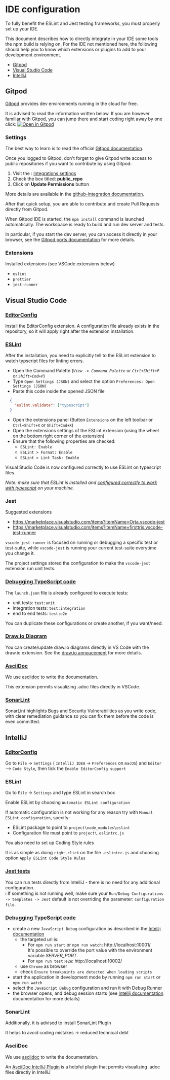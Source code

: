 # IDE configuration

To fully benefit the ESLint and Jest testing frameworks, you must properly set up your IDE.

This document describes how to directly integrate in your IDE some tools the npm build is relying on. For the IDE not
mentioned here, the following should help you to know which extensions or plugins to add to your development environment.

- [Gitpod](#Gitpod)
- [Visual Studio Code](#visual-studio-code)
- [IntelliJ](#intellij)

## Gitpod

[Gitpod](https://www.gitpod.io/) provides dev environments running in the cloud for free.

It is advised to read the information written below.
If you are however familiar with Gitpod, you can jump there and start coding right away by one click: [![Open in Gitpod](https://gitpod.io/button/open-in-gitpod.svg)](https://gitpod.io/#https://github.com/process-analytics/bpmn-visualization-js)

### Settings

The best way to learn is to read the official [Gitpod documentation](https://www.gitpod.io/docs/).

Once you logged to Gitpod, don't forget to give Gitpod write access to public repositories if you want to contribute by using Gitpod:

1. Visit the : [Integrations settings](https://gitpod.io/integrations)
2. Check the box titled: **public_repo**
3. Click on **Update Permissions** button

More details are available in the [github-integration documentation](https://www.gitpod.io/docs/github-integration).

After that quick setup, you are able to contribute and create Pull Requests directly from Gitpod.

When Gitpod IDE is started, the `npm install` command is launched automatically. The workspace is ready to build and run dev server and tests.

In particular, if you start the dev server, you can access it directly in your browser, see the [Gitpod ports documentation](https://www.gitpod.io/docs/config-ports) for more details.

### Extensions

Installed extensions (see VSCode extensions below)
- `eslint`
- `prettier`
- `jest-runner`

## Visual Studio Code

### [EditorConfig](https://marketplace.visualstudio.com/items?itemName=EditorConfig.EditorConfig)

Install the EditorConfig extension. A configuration file already exists in the repository, so it will apply right after the extension installation.

### [ESLint](https://marketplace.visualstudio.com/items?itemName=dbaeumer.vscode-eslint)

After the installation, you need to explicitly tell to the ESLint extension to watch typscript files for linting errors.

- Open the Command Palette (_`View -> Command Palette`_ or _`Ctrl+Shift+P`_ or _`Shift+Cmd+P`_)
- Type `Open Settings (JSON)` and select the option `Preferences: Open Settings (JSON)`
- Paste this code inside the opened JSON file

```JSON
  {
    "eslint.validate": ["typescript"]
  }
```

- Open the extensions panel (Button `Extensions` on the left toolbar or `Ctrl+Shift+X` or `Shift+Cmd+X`)
- Open the extensions settings of the ESLint extension (using the wheel on the bottom right corner of the extension)
- Ensure that the following properties are checked:
  - `ESLint: Enable`
  - `ESLint > Format: Enable`
  - `ESLint > Lint Task: Enable`

Visual Studio Code is now configured correctly to use ESLint on typescript files.

_Note: make sure that ESLint is installed and [configured correctly to work with typescript](https://github.com/typescript-eslint/typescript-eslint/blob/master/docs/getting-started/linting/README.md) on your machine._

### Jest

Suggested extensions
- https://marketplace.visualstudio.com/items?itemName=Orta.vscode-jest
- https://marketplace.visualstudio.com/items?itemName=firsttris.vscode-jest-runner

`vscode-jest-runner` is focused on running or debugging a specific test or test-suite, while `vscode-jest` is running your current test-suite everytime you change it.


The project settings stored the configuration to make the `vscode-jest` extension run unit tests.


### [Debugging TypeScript code](https://code.visualstudio.com/docs/typescript/typescript-debugging)

The `launch.json` file is already configured to execute tests:

- unit tests: `test:unit`
- integration tests: `test:integration`
- end to end tests: `test:e2e`

You can duplicate these configurations or create another, if you want/need.

### [Draw.io Diagram](https://marketplace.visualstudio.com/items?itemName=hediet.vscode-drawio)

You can create/update draw.io diagrams directly in VS Code with the draw.io extension. See the [draw.io annoucement](https://www.diagrams.net/blog/embed-diagrams-vscode) for more details.

### [AsciiDoc](https://marketplace.visualstudio.com/items?itemName=asciidoctor.asciidoctor-vscode)

We use [asciidoc](https://asciidoctor.org/docs/what-is-asciidoc/) to write the documentation.

This extension permits visualizing .adoc files directly in VSCode.

### [SonarLint](https://marketplace.visualstudio.com/items?itemName=SonarSource.sonarlint-vscode)

SonarLint highlights Bugs and Security Vulnerabilities as you write code, with clear remediation guidance so you can fix them before the code is even committed.

## IntelliJ

### [EditorConfig](https://www.jetbrains.com/help/idea/configuring-code-style.html#editorconfig)

Go to `File` -> `Settings` ( `IntelliJ IDEA` -> `Preferences` on `macOS`) and `Editor` --> `Code Style`, then tick the
`Enable EditorConfig support`

### [ESLint](https://www.jetbrains.com/help/idea/eslint.html#)

Go to `File` -> `Settings` and type ESLint in search box

Enable ESLint by choosing `Automatic ESLint configuration`

If automatic configuration is not working for any reason try with `Manual ESLint configuration`, specify:

- ESLint package to point to `project\node_modules\eslint`
- Configuration file must point to `project\.eslintrc.js`

You also need to set up Coding Style rules

It is as simple as doing `right-click` on the file `.eslintrc.js` and choosing option `Apply ESLint Code Style Rules`

### [Jest tests](https://www.jetbrains.com/help/idea/running-unit-tests-on-jest.html)

You can run tests directly from IntelliJ - there is no need for any additional configuration.  
ℹ️ If something is not running well, make sure your `Run/Debug Configurations -> templates -> Jest` default is not overriding the parameter: `Configuration file`.

### [Debugging TypeScript code](https://www.jetbrains.com/help/idea/running-and-debugging-typescript.html#ws_ts_debug_client_side_on_external_dev_server)

- create a new `JavaScript Debug` configuration as described in the [Intellij documentation](https://www.jetbrains.com/help/idea/running-and-debugging-typescript.html#ws_ts_debug_client_side_on_external_dev_server)
  - the targeted url is:
    - For `npm run start` or `npm run watch`: http://localhost:10001/ \
      It's possible to override the port value with the environment variable _SERVER_PORT_.
    - For `npm run test:e2e`: http://localhost:10002/
  - use `Chrome` as browser
  - check `Ensure breakpoints are detected when loading scripts`
- start the application in development mode by running `npm run start` or `npm run watch`
- select the `JavaScript Debug` configuration and run it with Debug Runner
- the browser opens, and debug session starts (see [Intellij documentation](https://www.jetbrains.com/help/idea/running-and-debugging-typescript.html#ws_ts_debug_client_side_on_external_dev_server)
  documentation for more details)

### SonarLint

Additionally, it is advised to install SonarLint Plugin

It helps to avoid coding mistakes -> reduced technical debt

### AsciiDoc

We use [asciidoc](https://asciidoctor.org/docs/what-is-asciidoc/) to write the documentation.

An [AsciiDoc IntelliJ Plugin](https://plugins.jetbrains.com/plugin/7391-asciidoc) is a helpful plugin that permits visualizing .adoc files directly in IntelliJ
